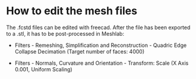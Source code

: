 How to edit the mesh files
==========================

The .fcstd files can be edited with freecad. After the file has been exported to a .stl, it has to be post-processed in Meshlab:

* Filters - Remeshing, Simplification and Reconstruction - Quadric Edge Collapse Decimation (Target number of faces: 4000)

* Filters - Normals, Curvature and Orientation - Transform: Scale (X Axis 0.001, Uniform Scaling)
